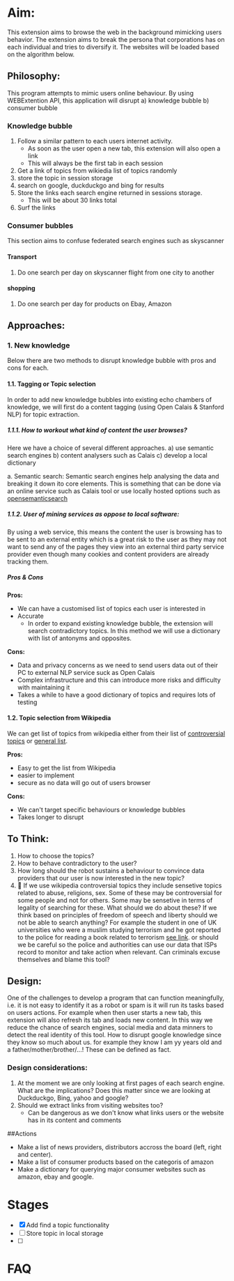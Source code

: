 # Aim:
This extension aims to browse the web in the background mimicking users behavior. The extension aims to break the persona that corporations has on each individual and tries to diversify it. The websites will be loaded based on the algorithm below.
## Philosophy:
This program attempts to mimic users online behaviour. By using WEBExtention API, this application will disrupt a) knowledge bubble b) consumer bubble
### Knowledge bubble
 1. Follow a similar pattern to each users internet activity.
    - As soon as the user open a new tab, this extension will also open a link
    - This will always be the first tab in each session
 2. Get a link of topics from wikiedia list of topics randomly
 3. store the topic in session storage
 4. search on google, duckduckgo and bing for results
 5. Store the links each search engine returned in sessions storage.
    - This will be about 30 links total
 6. Surf the links

 ### Consumer bubbles
 This section aims to confuse federated search engines such as skyscanner
 #### Transport
 1. Do one search per day on skyscanner flight from one city to another
 #### shopping
 1. Do one search per day for products on Ebay, Amazon

## Approaches:
### 1. New knowledge
Below there are two methods to disrupt knowledge bubble with pros and cons for each.
#### 1.1. Tagging or Topic selection
In order to add new knowledge bubbles into existing echo chambers of knowledge, we will first do a content tagging (using Open Calais & Stanford NLP) for topic extraction.
##### 1.1.1. How to workout what kind of content the user browses?
Here we have a choice of several different approaches. a) use semantic search engines b) content analysers such as Calais c) develop a local dictionary

a. Semantic search:
Semantic search engines help analysing the data and breaking it down ito core elements. This is something that can be done via an online service such as Calais tool or use locally hosted options such as [opensemanticsearch](https://www.opensemanticsearch.org/doc/admin/install/desktop_search)


##### 1.1.2. User of mining services as oppose to local software:
By using a web service, this means the content the user is browsing has to be sent to an external entity which is a great risk to the user as they may not want to send any of the pages they view into an external third party service provider even though many cookies and content providers are already tracking them.
##### Pros & Cons
**Pros:**

- We can have a customised list of topics each user is interested in
- Accurate
  - In order to expand existing knowledge bubble, the extension will search contradictory topics. In this method we will use a dictionary with list of antonyms and opposites.

**Cons:**
- Data and privacy concerns as we need to send users data out of their PC to external NLP service suck as Open Calais
- Complex infrastructure and this can introduce more risks and difficulty with maintaining it
- Takes a while to have a good dictionary of topics and requires lots of testing

#### 1.2. Topic selection from Wikipedia
We can get list of topics from wikipedia either from their list of [controversial topics](https://en.wikipedia.org/wiki/Wikipedia:List_of_controversial_issues) or [general list](https://en.wikipedia.org/wiki/Portal:Contents/Lists).

**Pros:**

- Easy to get the list from Wikipedia
- easier to implement
- secure as no data will go out of users browser

**Cons:**
- We can't target specific behaviours or knowledge bubbles
- Takes longer to disrupt  



## To Think:
1. How to choose the topics?
2. How to behave contradictory to the user?
3. How long should the robot sustains a behaviour to convince data providers that our user is now interested in the new topic?
4. &#x1F534; If we use wikipedia controversial topics they include sensetive topics related to abuse, religions, sex. Some of these may be controversial for some people and not for others. Some may be sensetive in terms of legality of searching for these. What should we do about these? If we think based on principles of freedom of speech and liberty should we not be able to search anything? For example the student in one of UK universities who were a muslim studying terrorism and he got reported to the police for reading a book related to terrorism [see link](https://www.theguardian.com/education/2015/sep/24/student-accused-being-terrorist-reading-book-terrorism). or should we be careful so the police and authorities can use our data that ISPs record to monitor and take action when relevant. Can criminals excuse themselves and blame this tool?

## Design:
One of the challenges to develop a program that can function meaningfully, i.e. it is not easy to identify it as a robot or spam is it will run its tasks based on users actions.
For example when then user starts a new tab, this extension will also refresh its tab and loads new content. In this way we reduce the chance of search engines, social media and data minners to detect the real identity of this tool.
How to disrupt google knowledge since they know so much about us. for example they know I am yy years old and a father/mother/brother/...! These can be defined as fact.

### Design considerations:
1. At the moment we are only looking at first pages of each search engine. What are the implications? Does this matter since we are looking at Duckduckgo, Bing, yahoo and google?
2. Should we extract links from visiting websites too?
    - Can be dangerous as we don't know what links users or the website has in its content and comments


##Actions
- Make a list of news providers, distributors accross the board (left, right and center).
- Make a list of consumer products based on the categoris of amazon
- Make a dictionary for querying major consumer websites such as amazon, ebay and google.

# Stages
- [x] Add find a topic functionality
- [ ] Store topic in local storage
- [ ]
# FAQ
